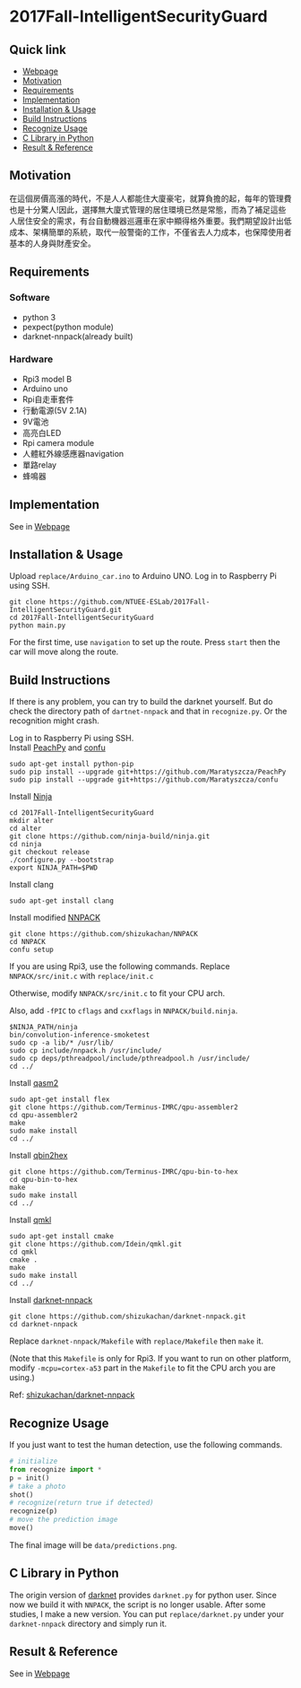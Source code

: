 # 2017Fall-IntelligentSecurityGuard
## Quick link
* [Webpage](https://ntuee-eslab.github.io/2017Fall-IntelligentSecurityGuard/index.html)
* [Motivation](https://github.com/NTUEE-ESLab/2017Fall-IntelligentSecurityGuard#motivation)
* [Requirements](https://github.com/NTUEE-ESLab/2017Fall-IntelligentSecurityGuard#requirements)
* [Implementation](https://github.com/NTUEE-ESLab/2017Fall-IntelligentSecurityGuard#implementation)
* [Installation & Usage](https://github.com/NTUEE-ESLab/2017Fall-IntelligentSecurityGuard#installation--usage)
* [Build Instructions](https://github.com/NTUEE-ESLab/2017Fall-IntelligentSecurityGuard#build-instructions)
* [Recognize Usage](https://github.com/NTUEE-ESLab/2017Fall-IntelligentSecurityGuard#recognize-usage)
* [C Library in Python](https://github.com/NTUEE-ESLab/2017Fall-IntelligentSecurityGuard#c-library-in-python)
* [Result & Reference](https://github.com/NTUEE-ESLab/2017Fall-IntelligentSecurityGuard#result--reference)

## Motivation
在這個房價高漲的時代，不是人人都能住大廈豪宅，就算負擔的起，每年的管理費也是十分驚人!因此，選擇無大廈式管理的居住環境已然是常態，而為了補足這些人居住安全的需求，有台自動機器巡邏車在家中顯得格外重要。我們期望設計出低成本、架構簡單的系統，取代一般警衛的工作，不僅省去人力成本，也保障使用者基本的人身與財產安全。

## Requirements
### Software
- python 3
- pexpect(python module)
- darknet-nnpack(already built)

### Hardware
- Rpi3 model B
- Arduino uno
- Rpi自走車套件
- 行動電源(5V 2.1A)
- 9V電池
- 高亮白LED
- Rpi camera module
- 人體紅外線感應器navigation
- 單路relay
- 蜂鳴器

## Implementation
See in [Webpage](https://ntuee-eslab.github.io/2017Fall-IntelligentSecurityGuard/architecture.html)

## Installation & Usage
Upload `replace/Arduino_car.ino` to Arduino UNO.
Log in to Raspberry Pi using SSH.
```
git clone https://github.com/NTUEE-ESLab/2017Fall-IntelligentSecurityGuard.git
cd 2017Fall-IntelligentSecurityGuard
python main.py
```
For the first time, use `navigation` to set up the route. Press `start` then the car will move along the route.
## Build Instructions
If there is any problem, you can try to build the darknet yourself. But do check the directory path of `dartnet-nnpack` and that in `recognize.py`. Or the recognition might crash.

Log in to Raspberry Pi using SSH.<br/>
Install [PeachPy](https://github.com/Maratyszcza/PeachPy) and [confu](https://github.com/Maratyszcza/confu)
```
sudo apt-get install python-pip
sudo pip install --upgrade git+https://github.com/Maratyszcza/PeachPy
sudo pip install --upgrade git+https://github.com/Maratyszcza/confu
```
Install [Ninja](https://ninja-build.org/)
```
cd 2017Fall-IntelligentSecurityGuard
mkdir alter
cd alter
git clone https://github.com/ninja-build/ninja.git
cd ninja
git checkout release
./configure.py --bootstrap
export NINJA_PATH=$PWD
```
Install clang
```
sudo apt-get install clang
```
Install modified [NNPACK](https://github.com/shizukachan/NNPACK)
```
git clone https://github.com/shizukachan/NNPACK
cd NNPACK
confu setup
```
If you are using Rpi3, use the following commands. Replace `NNPACK/src/init.c` with `replace/init.c`

Otherwise, modify `NNPACK/src/init.c` to fit your CPU arch.

Also, add `-fPIC` to `cflags` and `cxxflags` in `NNPACK/build.ninja`.
```
$NINJA_PATH/ninja
bin/convolution-inference-smoketest
sudo cp -a lib/* /usr/lib/
sudo cp include/nnpack.h /usr/include/
sudo cp deps/pthreadpool/include/pthreadpool.h /usr/include/
cd ../
```
Install [qasm2](https://github.com/Terminus-IMRC/qpu-assembler2)
```
sudo apt-get install flex
git clone https://github.com/Terminus-IMRC/qpu-assembler2
cd qpu-assembler2
make
sudo make install
cd ../
```
Install [qbin2hex](https://github.com/Terminus-IMRC/qpu-bin-to-hex)
```
git clone https://github.com/Terminus-IMRC/qpu-bin-to-hex
cd qpu-bin-to-hex
make
sudo make install
cd ../
```
Install [qmkl](https://github.com/Idein/qmkl)
```
sudo apt-get install cmake
git clone https://github.com/Idein/qmkl.git
cd qmkl
cmake .
make
sudo make install
cd ../
```
Install [darknet-nnpack](https://github.com/shizukachan/darknet-nnpack)
```
git clone https://github.com/shizukachan/darknet-nnpack.git
cd darknet-nnpack
```
Replace `darknet-nnpack/Makefile` with `replace/Makefile` then `make` it.

(Note that this `Makefile` is only for Rpi3. If you want to run on other platform, modify `-mcpu=cortex-a53` part in the `Makefile` to fit the CPU arch you are using.)

Ref: [shizukachan/darknet-nnpack](https://github.com/shizukachan/darknet-nnpack)

## Recognize Usage
If you just want to test the human detection, use the following commands.
```python
# initialize
from recognize import *
p = init()
# take a photo
shot()
# recognize(return true if detected)
recognize(p)
# move the prediction image
move()
```
The final image will be `data/predictions.png`.

## C Library in Python
The origin version of [darknet](https://github.com/pjreddie/darknet) provides `darknet.py` for python user. Since now we build it with `NNPACK`, the script is no longer usable. After some studies, I make a new version. You can put `replace/darknet.py` under your `darknet-nnpack` directory and simply run it.

## Result & Reference
See in [Webpage](https://ntuee-eslab.github.io/2017Fall-IntelligentSecurityGuard/index.html)
